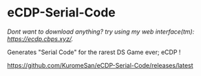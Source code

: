 # eCDP-Serial-Code
*Dont want to download anything? try using my web interface(tm): https://ecdp.cbps.xyz/.*

Generates "Serial Code" for the rarest DS Game ever; eCDP ! 

https://github.com/KuromeSan/eCDP-Serial-Code/releases/latest
